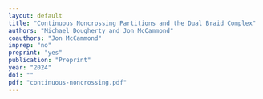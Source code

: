 ```yaml
---
layout: default
title: "Continuous Noncrossing Partitions and the Dual Braid Complex"
authors: "Michael Dougherty and Jon McCammond"
coauthors: "Jon McCammond"
inprep: "no"
preprint: "yes"
publication: "Preprint"
year: "2024"
doi: ""
pdf: "continuous-noncrossing.pdf"
---
```

